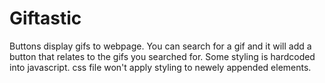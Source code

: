 # Giftastic
Buttons display gifs to webpage. You can search for a gif and it will add a button that relates to the gifs you searched for.
Some styling is hardcoded into javascript. css file won't apply styling to newely appended elements. 
